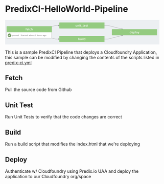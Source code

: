 # PredixCI-HelloWorld-Pipeline 

![Pipeline](pipeline.png)

This is a sample PredixCI Pipeline that deploys a Cloudfoundry Application, this sample can be modified by changing the contents of the scripts listed in [predix-ci.yml](./predix-ci.yml)

## Fetch
Pull the source code from Github

## Unit Test
Run Unit Tests to verify that the code changes are correct

## Build
Run a build script that modifies the index.html that we're deploying

## Deploy
Authenticate w/ Cloudfoundry using Predix.io UAA and deploy the application to our Cloudfoundry org/space

